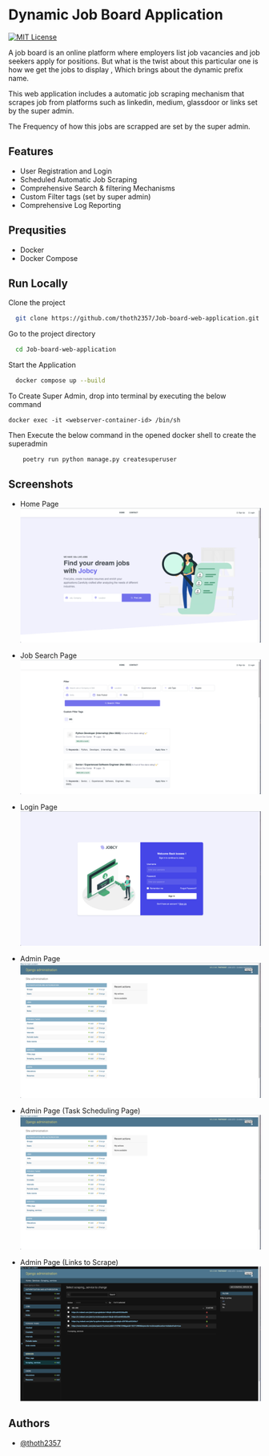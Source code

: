 
# Dynamic Job Board Application
[![MIT License](https://img.shields.io/badge/License-MIT-green.svg)](https://choosealicense.com/licenses/mit/)  

A job board is an online platform where employers list job vacancies and job seekers apply for positions. But what is the twist about this particular one is how we get the jobs to display , Which brings about the dynamic prefix name. 

This web application includes a automatic job scraping mechanism that scrapes job from platforms such as linkedin, medium, glassdoor or links set by the super admin.


The Frequency of how this jobs are scrapped are set by the super admin.







## Features

- User Registration and Login
- Scheduled Automatic Job Scraping
- Comprehensive Search & filtering Mechanisms
- Custom Filter tags (set by super admin)
- Comprehensive Log Reporting




## Prequsities

- Docker
- Docker Compose

## Run Locally

Clone the project

```bash
  git clone https://github.com/thoth2357/Job-board-web-application.git
```

Go to the project directory

```bash
  cd Job-board-web-application
```

Start the Application 

```bash
  docker compose up --build
```
To Create Super Admin, drop into terminal by executing the below command

```docker
docker exec -it <webserver-container-id> /bin/sh
```
Then Execute the below command in the opened docker shell to create the superadmin  

```bash
    poetry run python manage.py createsuperuser
```




## Screenshots
- Home Page
![App Screenshot](https://github.com/thoth2357/Dynamic-Job-Board-Application/blob/main/public/screenshots/Screenshot%202024-03-31%20at%2017.40.24.png)

- Job Search Page
![App Screenshot](https://github.com/thoth2357/Dynamic-Job-Board-Application/blob/main/public/screenshots/Screenshot%202024-03-31%20at%2017.40.50.png)

- Login Page
![App Screenshot](https://github.com/thoth2357/Dynamic-Job-Board-Application/blob/main/public/screenshots/Screenshot%202024-03-31%20at%2017.41.52.png)

- Admin Page
![App Screenshot](https://github.com/thoth2357/Dynamic-Job-Board-Application/blob/main/public/screenshots/Screenshot%202024-03-31%20at%2018.38.14.png)

- Admin Page (Task Scheduling Page)
![App Screenshot](https://github.com/thoth2357/Dynamic-Job-Board-Application/blob/main/public/screenshots/Screenshot%202024-03-31%20at%2018.38.14.png)

- Admin Page (Links to Scrape)
![App Screenshot](https://github.com/thoth2357/Dynamic-Job-Board-Application/blob/main/public/screenshots/Screenshot%202024-03-31%20at%2018.49.39.png)
  
## Authors
- [@thoth2357](https://www.github.com/thoth2357)

